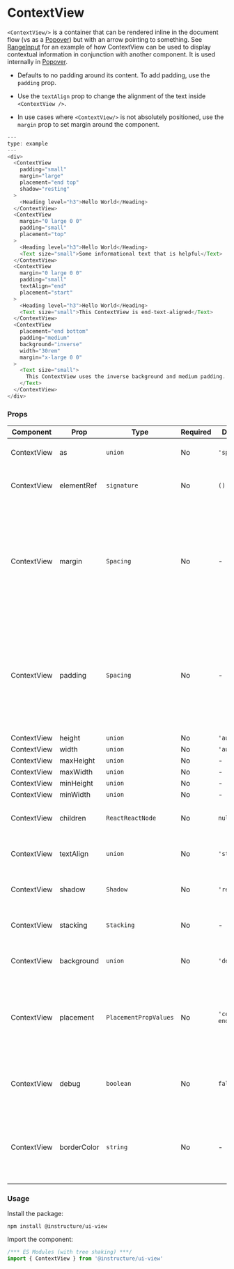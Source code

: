 # ContextView


`<ContextView/>` is a container that can be rendered inline in the document flow (vs as a [Popover](#Popover)) but with an arrow pointing to something. See [RangeInput](#RangeInput) for an example of how ContextView can be used to display contextual information in conjunction with another component. It is used internally in [Popover](#Popover).

- Defaults to no padding around its content. To add padding, use the `padding` prop.

- Use the `textAlign` prop to change the alignment of the text inside `<ContextView />`.

- In use cases where `<ContextView/>` is not absolutely positioned, use the `margin` prop to set margin around the component.

```js
---
type: example
---
<div>
  <ContextView
    padding="small"
    margin="large"
    placement="end top"
    shadow="resting"
  >
    <Heading level="h3">Hello World</Heading>
  </ContextView>
  <ContextView
    margin="0 large 0 0"
    padding="small"
    placement="top"
  >
    <Heading level="h3">Hello World</Heading>
    <Text size="small">Some informational text that is helpful</Text>
  </ContextView>
  <ContextView
    margin="0 large 0 0"
    padding="small"
    textAlign="end"
    placement="start"
  >
    <Heading level="h3">Hello World</Heading>
    <Text size="small">This ContextView is end-text-aligned</Text>
  </ContextView>
  <ContextView
    placement="end bottom"
    padding="medium"
    background="inverse"
    width="30rem"
    margin="x-large 0 0"
  >
    <Text size="small">
      This ContextView uses the inverse background and medium padding. Its width prop is set to `30rem`, which causes long strings like this to wrap. It also has top margin to separate it from the ContextViews above it.
    </Text>
  </ContextView>
</div>
```


### Props

| Component | Prop | Type | Required | Default | Description |
|-----------|------|------|----------|---------|-------------|
| ContextView | as | `union` | No | `'span'` | The element to render as the component root |
| ContextView | elementRef | `signature` | No | `() => {}` | provides a reference to the underlying html root element |
| ContextView | margin | `Spacing` | No | - | Valid values are `0`, `none`, `auto`, `xxx-small`, `xx-small`, `x-small`, `small`, `medium`, `large`, `x-large`, `xx-large`. Apply these values via familiar CSS-like shorthand. For example: `margin="small auto large"`. |
| ContextView | padding | `Spacing` | No | - | Valid values are `0`, `none`, `xxx-small`, `xx-small`, `x-small`, `small`, `medium`, `large`, `x-large`, `xx-large`. Apply these values via familiar CSS-like shorthand. For example: `padding="small x-large large"`. |
| ContextView | height | `union` | No | `'auto'` |  |
| ContextView | width | `union` | No | `'auto'` |  |
| ContextView | maxHeight | `union` | No | - |  |
| ContextView | maxWidth | `union` | No | - |  |
| ContextView | minHeight | `union` | No | - |  |
| ContextView | minWidth | `union` | No | - |  |
| ContextView | children | `ReactReactNode` | No | `null` | The children to render inside the `<ContextView />` |
| ContextView | textAlign | `union` | No | `'start'` | Designates the text alignment within the `<ContextView />` |
| ContextView | shadow | `Shadow` | No | `'resting'` | Controls the shadow depth for the `<ContextView />` |
| ContextView | stacking | `Stacking` | No | - | Controls the z-index depth for the `<ContextView />` |
| ContextView | background | `union` | No | `'default'` | Designates the background style of the `<ContextView />` |
| ContextView | placement | `PlacementPropValues` | No | `'center end'` | Specifies how the arrow for `<ContextView />` will be rendered. Ex. `placement="top"` will render with an arrow pointing down. |
| ContextView | debug | `boolean` | No | `false` | Activate an outline around the component to make building your layout easier |
| ContextView | borderColor | `string` | No | - | Sets the color of the ContextView border. Accepts a color string value (e.g., "#FFFFFF", "red") |

### Usage

Install the package:

```shell
npm install @instructure/ui-view
```

Import the component:

```javascript
/*** ES Modules (with tree shaking) ***/
import { ContextView } from '@instructure/ui-view'
```


